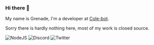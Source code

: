 ### Hi there 👋

My name is Grenade, I'm a developer at [Cole-bot](https://discord.gg/MS2akQUu9q).

Sorry there is hardly nothing here, most of my work is closed source.

![NodeJS](https://img.shields.io/badge/node.js-6DA55F?style=for-the-badge&logo=node.js&logoColor=white)
![Discord](https://img.shields.io/badge/Grenade%233918-%237289DA.svg?style=for-the-badge&logo=discord&logoColor=white)
![Twitter](https://img.shields.io/badge/GrenadeEU-%231DA1F2.svg?style=for-the-badge&logo=Twitter&logoColor=white)

